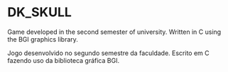 # DK_SKULL

Game developed in the second semester of university.
Written in C using the BGI graphics library.

Jogo desenvolvido no segundo semestre da faculdade.
Escrito em C fazendo uso da biblioteca gráfica BGI.
